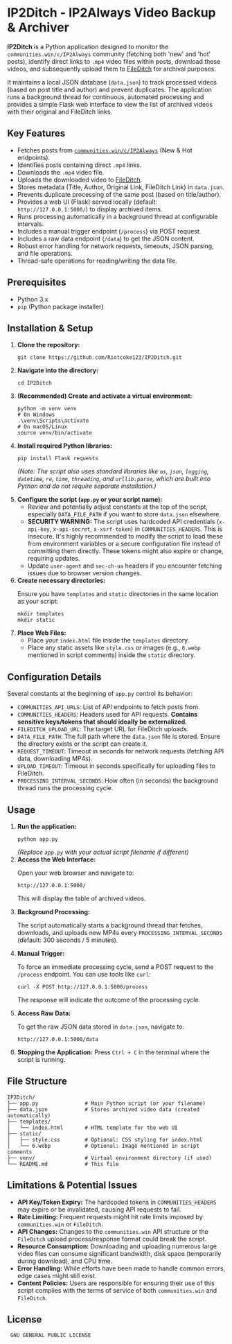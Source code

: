 <!DOCTYPE html>
<html lang="en">
<head>
    <meta charset="UTF-8">
    <meta name="viewport" content="width=device-width, initial-scale=1.0">

</head>
<body>
    <h1>IP2Ditch - IP2Always Video Backup & Archiver</h1>
    <p>
        <strong>IP2Ditch</strong> is a Python application designed to monitor the <code>communities.win/c/IP2Always</code> community (fetching both 'new' and 'hot' posts), identify direct links to <code>.mp4</code> video files within posts, download these videos, and subsequently upload them to <a href="https://fileditch.com/" target="_blank" rel="noopener noreferrer">FileDitch</a> for archival purposes.
    </p>
    <p>
        It maintains a local JSON database (<code>data.json</code>) to track processed videos (based on post title and author) and prevent duplicates. The application runs a background thread for continuous, automated processing and provides a simple Flask web interface to view the list of archived videos with their original and FileDitch links.
    </p>
    <h2>Key Features</h2>
    <ul>
        <li>Fetches posts from <a href="https://communities.win/c/IP2Always/new" target="_blank" rel="noopener noreferrer"><code>communities.win/c/IP2Always</code></a> (New & Hot endpoints).</li>
        <li>Identifies posts containing direct <code>.mp4</code> links.</li>
        <li>Downloads the <code>.mp4</code> video file.</li>
        <li>Uploads the downloaded video to <a href="https://fileditch.com/" target="_blank" rel="noopener noreferrer">FileDitch</a>.</li>
        <li>Stores metadata (Title, Author, Original Link, FileDitch Link) in <code>data.json</code>.</li>
        <li>Prevents duplicate processing of the same post (based on title/author).</li>
        <li>Provides a web UI (Flask) served locally (default: <code>http://127.0.0.1:5000/</code>) to display archived items.</li>
        <li>Runs processing automatically in a background thread at configurable intervals.</li>
        <li>Includes a manual trigger endpoint (<code>/process</code>) via POST request.</li>
        <li>Includes a raw data endpoint (<code>/data</code>) to get the JSON content.</li>
        <li>Robust error handling for network requests, timeouts, JSON parsing, and file operations.</li>
        <li>Thread-safe operations for reading/writing the data file.</li>
    </ul>
    <h2>Prerequisites</h2>
    <ul>
        <li>Python 3.x</li>
        <li><code>pip</code> (Python package installer)</li>
    </ul>
    <h2>Installation & Setup</h2>
    <ol>
        <li>
            <strong>Clone the repository:</strong>
            <pre><code>git clone https://github.com/Riotcoke123/IP2Ditch.git</code></pre>
        </li>
        <li>
            <strong>Navigate into the directory:</strong>
            <pre><code>cd IP2Ditch</code></pre>
        </li>
        <li>
            <strong>(Recommended) Create and activate a virtual environment:</strong>
            <pre><code>python -m venv venv
# On Windows
.\venv\Scripts\activate
# On macOS/Linux
source venv/bin/activate</code></pre>
        </li>
        <li>
            <strong>Install required Python libraries:</strong>
            <pre><code>pip install Flask requests</code></pre>
            <p><em>(Note: The script also uses standard libraries like <code>os</code>, <code>json</code>, <code>logging</code>, <code>datetime</code>, <code>re</code>, <code>time</code>, <code>threading</code>, and <code>urllib.parse</code>, which are built into Python and do not require separate installation.)</em></p>
        </li>
        <li>
            <strong>Configure the script (<code>app.py</code> or your script name):</strong>
            <ul>
                <li>Review and potentially adjust constants at the top of the script, especially <code>DATA_FILE_PATH</code> if you want to store <code>data.json</code> elsewhere.</li>
                <li><strong>SECURITY WARNING:</strong> The script uses hardcoded API credentials (<code>x-api-key</code>, <code>x-api-secret</code>, <code>x-xsrf-token</code>) in <code>COMMUNITIES_HEADERS</code>. This is insecure. It's highly recommended to modify the script to load these from environment variables or a secure configuration file instead of committing them directly. These tokens might also expire or change, requiring updates.</li>
                <li>Update <code>user-agent</code> and <code>sec-ch-ua</code> headers if you encounter fetching issues due to browser version changes.</li>
            </ul>
        </li>
         <li>
            <strong>Create necessary directories:</strong>
            <p>Ensure you have <code>templates</code> and <code>static</code> directories in the same location as your script:</p>
            <pre><code>mkdir templates
mkdir static</code></pre>
        </li>
        <li>
            <strong>Place Web Files:</strong>
             <ul>
                 <li>Place your <code>index.html</code> file inside the <code>templates</code> directory.</li>
                 <li>Place any static assets like <code>style.css</code> or images (e.g., <code>6.webp</code> mentioned in script comments) inside the <code>static</code> directory.</li>
             </ul>
        </li>
    </ol>
    <h2>Configuration Details</h2>
    <p>Several constants at the beginning of <code>app.py</code> control its behavior:</p>
    <ul>
        <li><code>COMMUNITIES_API_URLS</code>: List of API endpoints to fetch posts from.</li>
        <li><code>COMMUNITIES_HEADERS</code>: Headers used for API requests. <strong>Contains sensitive keys/tokens that should ideally be externalized.</strong></li>
        <li><code>FILEDITCH_UPLOAD_URL</code>: The target URL for FileDitch uploads.</li>
        <li><code>DATA_FILE_PATH</code>: The full path where the <code>data.json</code> file is stored. Ensure the directory exists or the script can create it.</li>
        <li><code>REQUEST_TIMEOUT</code>: Timeout in seconds for network requests (fetching API data, downloading MP4s).</li>
        <li><code>UPLOAD_TIMEOUT</code>: Timeout in seconds specifically for uploading files to FileDitch.</li>
        <li><code>PROCESSING_INTERVAL_SECONDS</code>: How often (in seconds) the background thread runs the processing cycle.</li>
    </ul>
    <h2>Usage</h2>
    <ol>
        <li>
            <strong>Run the application:</strong>
            <pre><code>python app.py</code></pre>
            <em>(Replace <code>app.py</code> with your actual script filename if different)</em>
        </li>
        <li>
            <strong>Access the Web Interface:</strong>
            <p>Open your web browser and navigate to:</p>
            <pre><code>http://127.0.0.1:5000/</code></pre>
            <p>This will display the table of archived videos.</p>
        </li>
         <li>
            <strong>Background Processing:</strong>
            <p>The script automatically starts a background thread that fetches, downloads, and uploads new MP4s every <code>PROCESSING_INTERVAL_SECONDS</code> (default: 300 seconds / 5 minutes).</p>
         </li>
        <li>
            <strong>Manual Trigger:</strong>
            <p>To force an immediate processing cycle, send a POST request to the <code>/process</code> endpoint. You can use tools like <code>curl</code>:</p>
            <pre><code>curl -X POST http://127.0.0.1:5000/process</code></pre>
            <p>The response will indicate the outcome of the processing cycle.</p>
        </li>
        <li>
            <strong>Access Raw Data:</strong>
            <p>To get the raw JSON data stored in <code>data.json</code>, navigate to:</p>
            <pre><code>http://127.0.0.1:5000/data</code></pre>
        </li>
        <li>
            <strong>Stopping the Application:</strong> Press <code>Ctrl + C</code> in the terminal where the script is running.
        </li>
    </ol>
    <h2>File Structure</h2>
    <pre><code>IP2Ditch/
├── app.py               # Main Python script (or your filename)
├── data.json            # Stores archived video data (created automatically)
├── templates/
│   └── index.html       # HTML template for the web UI
├── static/
│   ├── style.css        # Optional: CSS styling for index.html
│   └── 6.webp           # Optional: Image mentioned in script comments
├── venv/                # Virtual environment directory (if used)
└── README.md            # This file
</code></pre>
    <h2>Limitations & Potential Issues</h2>
    <ul>
        <li><strong>API Key/Token Expiry:</strong> The hardcoded tokens in <code>COMMUNITIES_HEADERS</code> may expire or be invalidated, causing API requests to fail.</li>
        <li><strong>Rate Limiting:</strong> Frequent requests might hit rate limits imposed by <code>communities.win</code> or <code>FileDitch</code>.</li>
        <li><strong>API Changes:</strong> Changes to the <code>communities.win</code> API structure or the <code>FileDitch</code> upload process/response format could break the script.</li>
        <li><strong>Resource Consumption:</strong> Downloading and uploading numerous large video files can consume significant bandwidth, disk space (temporarily during download), and CPU time.</li>
        <li><strong>Error Handling:</strong> While efforts have been made to handle common errors, edge cases might still exist.</li>
        <li><strong>Content Policies:</strong> Users are responsible for ensuring their use of this script complies with the terms of service of both <code>communities.win</code> and <code>FileDitch</code>.</li>
    </ul>
    <h2>License</h2>
    <p>
    <code> GNU GENERAL PUBLIC LICENSE
</code> 
    </p>

</body>
</html>
